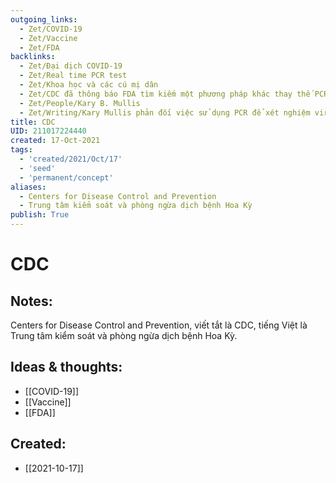 ```yaml
---
outgoing_links:
  - Zet/COVID-19
  - Zet/Vaccine
  - Zet/FDA
backlinks:
  - Zet/Đại dịch COVID-19
  - Zet/Real time PCR test
  - Zet/Khoa học và các cú mị dân
  - Zet/CDC đã thông báo FDA tìm kiếm một phương pháp khác thay thế PCR từ 07-2021
  - Zet/People/Kary B. Mullis
  - Zet/Writing/Kary Mullis phản đối việc sử dụng PCR để xét nghiệm virus HIV
title: CDC
UID: 211017224440
created: 17-Oct-2021
tags:
  - 'created/2021/Oct/17'
  - 'seed'
  - 'permanent/concept'
aliases:
  - Centers for Disease Control and Prevention
  - Trung tâm kiểm soát và phòng ngừa dịch bệnh Hoa Kỳ
publish: True
---
```

# CDC

## Notes:
Centers for Disease Control and Prevention, viết tắt là CDC, tiếng Việt là Trung tâm kiểm soát và phòng ngừa dịch bệnh Hoa Kỳ.

## Ideas & thoughts:
- [[COVID-19]]
- [[Vaccine]]
- [[FDA]]


## Created:
- [[2021-10-17]]
